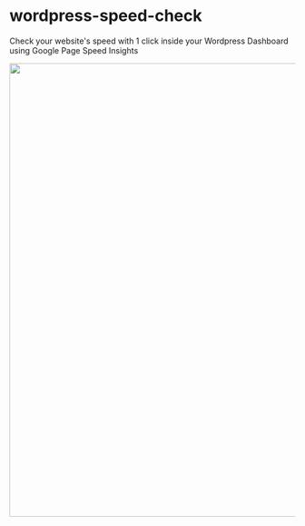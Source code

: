 # wordpress-speed-check
Check your website's speed with 1 click inside your Wordpress Dashboard using Google Page Speed Insights


<img src="https://razvancilibeanu.com/demo.gif" width="800" height="800" />
